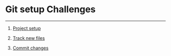 # Git setup Challenges

---

1) [Project setup](01-setup.md)

1) [Track new files](02-track-files.md)

1) [Commit changes](03-changes.md)